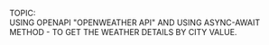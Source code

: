 TOPIC:<br>
USING OPENAPI "OPENWEATHER API" AND USING ASYNC-AWAIT METHOD - TO GET THE WEATHER DETAILS BY CITY VALUE.
